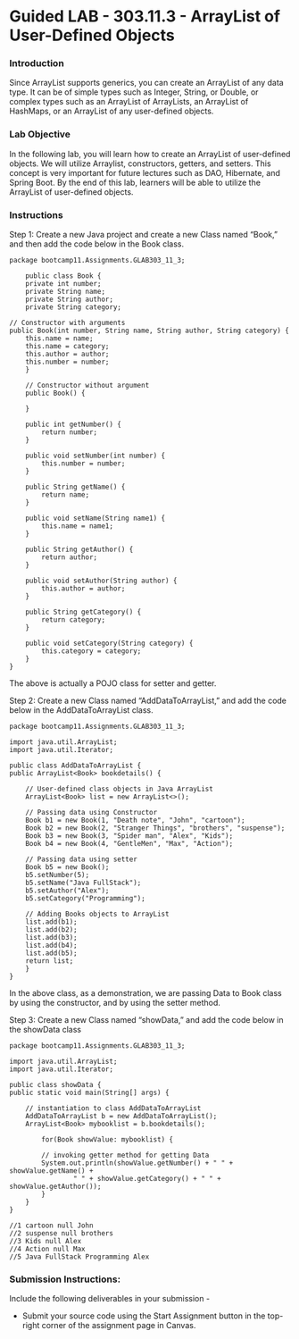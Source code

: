 # Guided LAB - 303.11.3 - ArrayList of User-Defined Objects
### Introduction
Since ArrayList supports generics, you can create an ArrayList of any data type. It can be of simple types such as Integer, String, or Double, or complex types such as an ArrayList of ArrayLists, an ArrayList of HashMaps, or an ArrayList of any user-defined objects.
### Lab Objective
In the following lab, you will learn how to create an ArrayList of user-defined objects. We will utilize Arraylist, constructors, getters, and setters. This concept is very important for future lectures such as DAO, Hibernate, and Spring Boot.
By the end of this lab, learners will be able to utilize the ArrayList of user-defined objects.

### Instructions
Step 1: Create a new Java project and create a new Class named “Book,” and then add the code below in the Book class.

    package bootcamp11.Assignments.GLAB303_11_3;

        public class Book {
        private int number;
        private String name;
        private String author;
        private String category;

    // Constructor with arguments
    public Book(int number, String name, String author, String category) {
        this.name = name;
        this.name = category;
        this.author = author;
        this.number = number;
        }
    
        // Constructor without argument
        public Book() {
    
        }
    
        public int getNumber() {
            return number;
        }
    
        public void setNumber(int number) {
            this.number = number;
        }
    
        public String getName() {
            return name;
        }
    
        public void setName(String name1) {
            this.name = name1;
        }
    
        public String getAuthor() {
            return author;
        }
    
        public void setAuthor(String author) {
            this.author = author;
        }
    
        public String getCategory() {
            return category;
        }
    
        public void setCategory(String category) {
            this.category = category;
        }
    }

The above is actually a POJO class for setter and getter.

Step 2: Create a new Class named “AddDataToArrayList,” and add the code below in the AddDataToArrayList class.

    package bootcamp11.Assignments.GLAB303_11_3;
    
    import java.util.ArrayList;
    import java.util.Iterator;
    
    public class AddDataToArrayList {
    public ArrayList<Book> bookdetails() {

        // User-defined class objects in Java ArrayList
        ArrayList<Book> list = new ArrayList<>();

        // Passing data using Constructor
        Book b1 = new Book(1, "Death note", "John", "cartoon");
        Book b2 = new Book(2, "Stranger Things", "brothers", "suspense");
        Book b3 = new Book(3, "Spider man", "Alex", "Kids");
        Book b4 = new Book(4, "GentleMen", "Max", "Action");

        // Passing data using setter
        Book b5 = new Book();
        b5.setNumber(5);
        b5.setName("Java FullStack");
        b5.setAuthor("Alex");
        b5.setCategory("Programming");

        // Adding Books objects to ArrayList
        list.add(b1);
        list.add(b2);
        list.add(b3);
        list.add(b4);
        list.add(b5);
        return list;
        }
    }

In the above class, as a demonstration, we are passing Data to Book class by using the constructor, and by using the setter method.

Step 3: Create a new Class named “showData,” and add the code below in the showData class

    package bootcamp11.Assignments.GLAB303_11_3;
    
    import java.util.ArrayList;
    import java.util.Iterator;
    
    public class showData {
    public static void main(String[] args) {

        // instantiation to class AddDataToArrayList
        AddDataToArrayList b = new AddDataToArrayList();
        ArrayList<Book> mybooklist = b.bookdetails();

            for(Book showValue: mybooklist) {

            // invoking getter method for getting Data
            System.out.println(showValue.getNumber() + " " + showValue.getName() +
                    " " + showValue.getCategory() + " " + showValue.getAuthor());
            }
        }
    }
    
    //1 cartoon null John
    //2 suspense null brothers
    //3 Kids null Alex
    //4 Action null Max
    //5 Java FullStack Programming Alex

### Submission Instructions:
Include the following deliverables in your submission -
* Submit your source code using the Start Assignment button in the top-right corner of the assignment page in Canvas.
